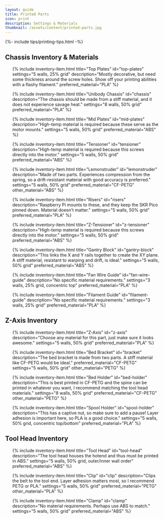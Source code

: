 ```yaml
---
layout: guide
title: Printed Parts
icon: print
description: Settings & Materials
thumbnail: /assets/content/printed-parts.jpg
---
```


{%- include tips/printing-tips.html -%}

## Chassis Inventory & Materials

<ul class="inventory">
{% include inventory-item.html
title="Top Plates"
id="top-plates"
settings="5 walls, 25% grid"
description="Mostly decorative, but need some thickness around the screw holes. Show off your printing
abilities with a flashy filament."
preferred_material="PLA" %}

{% include inventory-item.html
title="Unibody Chassis"
id="chassis"
description="The chassis should be made from a stiff material, and it does not experience savage heat."
settings="8 walls, 50% grid"
preferred_material="PLA" %}

{% include inventory-item.html
title="Mid Plates"
id="mid-plates"
description="High-temp material is required because these serve as the motor mounts."
settings="5 walls, 50% grid"
preferred_material="ABS" %}

{% include inventory-item.html
title="Tensioner"
id="tensioner"
description="High-temp material is required because this screws directly into the motor."
settings="5 walls, 50% grid"
preferred_material="ABS" %}

{% include inventory-item.html
title="Lemonstruder"
id="lemonstruder"
description="Made of two parts. Experiences compression from the spring, so a drift-resistant
material with good accuracy is preferred."
settings="5 walls, 50% grid"
preferred_material="CF-PETG"
other_material="ABS" %}

{% include inventory-item.html
title="Risers"
id="risers"
description="Raspberry Pi mounts to these, and they keep the SKR Pico pinned down. Material doesn't matter."
settings="5 walls, 50% grid"
preferred_material="PLA" %}

{% include inventory-item.html
title="Z-Tensioner"
id="z-tensioner"
description="High-temp material is required because this screws directly into the motor."
settings="5 walls, 50% grid"
preferred_material="ABS" %}

{% include inventory-item.html
title="Gantry Block"
id="gantry-block"
description="This links the X and Y rails together to create the XY plane. A stiff material, resistant to warping and
drift, is ideal."
settings="5 walls, 50% grid"
preferred_material="ABS" %}

{% include inventory-item.html
title="Fan Wire Guide"
id="fan-wire-guide"
description="No specific material requirements."
settings="3 walls, 25% grid, concentric top"
preferred_material="PLA" %}

{% include inventory-item.html
title="Filament Guide"
id="filament-guide"
description="No specific material requirements."
settings="3 walls, 25% grid"
preferred_material="PLA" %}
</ul>

## Z-Axis Inventory

<ul class="inventory">
{% include inventory-item.html
title="Z-Axis"
id="z-axis"
description="Choose any material for this part, just make sure it looks awesome."
settings="5 walls, 50% grid"
preferred_material="PLA" %}

{% include inventory-item.html
title="Bed Bracket"
id="bracket"
description="The bed bracket is made from two parts. A stiff material like CF-PETG would be ideal."
preferred_material="CF-PETG"
settings="5 walls, 50% grid"
other_material="PETG" %}

{% include inventory-item.html
title="Bed Holder"
id="bed-holder"
description="This is best printed in CF-PETG and the spine can be printed in whatever you want, I recommend matching
the tool head materials."
settings="8 walls, 50% grid"
preferred_material="CF-PETG"
other_material="PETG" %}

{% include inventory-item.html
title="Spool Holder"
id="spool-holder"
description="This has a captive nut, so make sure to add a pause! Layer adhesion is important here, so PLA is a good
choice."
settings="5 walls, 50% grid, concentric top/bottom"
preferred_material="PLA" %}
</ul>

## Tool Head Inventory

<ul class="inventory">
{% include inventory-item.html
title="Tool Head"
id="tool-head"
description="The tool head houses the hotend and thus must be printed in ABS."
settings="5 walls, 50% grid, outer/inner wall order"
preferred_material="ABS" %}

{% include inventory-item.html
title="Clip"
id="clip"
description="Clips the belt to the tool end. Layer adhesion matters most, so I recommend PETG or PLA."
settings="5 walls, 50% grid"
preferred_material="PETG"
other_material="PLA" %}

{% include inventory-item.html
title="Clamp"
id="clamp"
description="No material requirements. Perhaps use ABS to match."
settings="5 walls, 50% grid"
preferred_material="ABS" %}
</ul>
